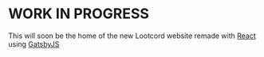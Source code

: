 # WORK IN PROGRESS

This will soon be the home of the new Lootcord website remade with [React](https://reactjs.org/) using [GatsbyJS](https://www.gatsbyjs.com/)